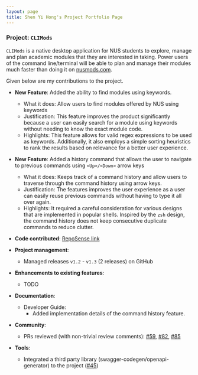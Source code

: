 ```yaml
---
layout: page
title: Shen Yi Hong's Project Portfolio Page
---
```


### Project: `CLIMods`

`CLIMods` is a native desktop application for NUS students to explore, manage and plan academic
modules that they are interested in taking. Power users of the command line/terminal will be able to
plan and manage their modules much faster than doing it on [nusmods.com](https://nusmods.com).

Given below are my contributions to the project.

- **New Feature**: Added the ability to find modules using keywords.
    - What it does: Allow users to find modules offered by NUS using keywords
    - Justification: This feature improves the product significantly because a user can easily
      search for a module using keywords without needing to know the exact module code.
    - Highlights: This feature allows for valid regex expressions to be used as keywords.
      Additionally, it also employs a simple sorting heuristics to rank the results based on
      relevance for a better user experience.

- **New Feature**: Added a history command that allows the user to navigate to previous commands
  using `<Up>/<Down>` arrow keys
    - What it does: Keeps track of a command history and allow users to traverse through the command
      history using arrow keys.
    - Justification: The features improves the user experience as a user can easily reuse previous
      commands without having to type it all over again.
    - Highlights: It required a careful consideration for various designs that are implemented in
      popular shells. Inspired by the `zsh` design, the command history does not keep consecutive
      duplicate commands to reduce clutter.

- **Code contributed**: [RepoSense link](https://nus-cs2103-ay2223s1.github.io/tp-dashboard/?search=shenyih0ng&breakdown=true)

- **Project management**:
  - Managed releases `v1.2` - `v1.3` (2 releases) on GitHub

- **Enhancements to existing features**:
  - TODO

- **Documentation**:
  - Developer Guide:
    - Added implementation details of the command history feature.

- **Community**:
  - PRs reviewed (with non-trivial review comments): [\#59](https://github.com/AY2223S1-CS2103-F14-1/tp/pull/59), [\#82](https://github.com/AY2223S1-CS2103-F14-1/tp/pull/82), [\#85](https://github.com/AY2223S1-CS2103-F14-1/tp/pull/85)

- **Tools**:
  - Integrated a third party library (swagger-codegen/openapi-generator) to the project ([\#45](https://github.com/AY2223S1-CS2103-F14-1/tp/pull/45))
